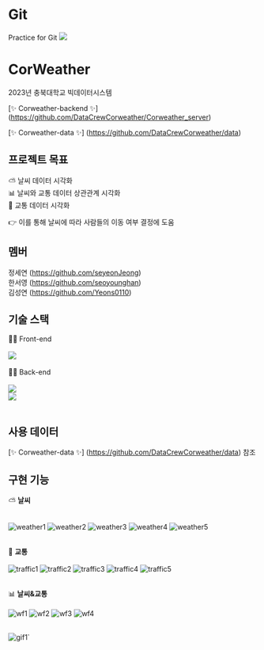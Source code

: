 # Git
Practice for Git
<img src="https://img.shields.io/badge/#339933?style=flat&logo=nodedotjs&logoColor=white"/>
# CorWeather
2023년 충북대학교 빅데이터시스템 


[✨ Corweather-backend ✨] (https://github.com/DataCrewCorweather/Corweather_server)


[✨ Corweather-data ✨] (https://github.com/DataCrewCorweather/data)

## 프로젝트 목표

⛅ 날씨 데이터 시각화</br>
📊 날씨와 교통 데이터 상관관계 시각화</br>
🚕 교통 데이터 시각화</br>

👉 이를 통해 날씨에 따라 사람들의 이동 여부 결정에 도움

## 멤버

정세연 (https://github.com/seyeonJeong)</br>
한서영 (https://github.com/seoyounghan)</br>
김성연 (https://github.com/Yeons0110)</br>

## 기술 스택

👨‍🏫 Front-end</br></br>
<img src="https://img.shields.io/badge/React-61DAFB?style=flat-square&logo=React&logoColor=black"/></br></br>
👨‍💻 Back-end</br></br>
<img src="https://img.shields.io/badge/Node.js-339933?style=flat-square&logo=Node.js&logoColor=white"/></br>
<img src="https://img.shields.io/badge/MongoDB-47A248?style=flat-square&logo=MongoDB&logoColor=white"/></br></br>

## 사용 데이터

[✨ Corweather-data ✨] (https://github.com/DataCrewCorweather/data) 참조

## 구현 기능

⛅ <b>날씨</b></br></br>

![weather1](https://github.com/seyeonJeong/Git/assets/81068870/17057a5c-f7cc-4a98-a04b-ef2a8019f7fb)
![weather2](https://github.com/seyeonJeong/Git/assets/81068870/9c86463e-c55d-4313-a80e-976629ba49cc)
![weather3](https://github.com/seyeonJeong/Git/assets/81068870/67e03c82-bb74-4e28-a86a-96caddd905c6)
![weather4](https://github.com/seyeonJeong/Git/assets/81068870/0fe9a625-25f3-47a6-b797-6aa7c052a915)
![weather5](https://github.com/seyeonJeong/Git/assets/81068870/1ce2fbbf-f173-4cb5-b6fc-c648a4fe73a8) </br></br>

🚕 <b>교통</b></br></br>
![traffic1](https://github.com/seyeonJeong/Git/assets/81068870/0552578e-9b43-4f24-b3f5-fc08c2daf4ea)
![traffic2](https://github.com/seyeonJeong/Git/assets/81068870/70f409b8-42f4-4d56-9364-851ecd538f7d)
![traffic3](https://github.com/seyeonJeong/Git/assets/81068870/0fbd0e8d-759b-42e6-b552-314f6f50694c)
![traffic4](https://github.com/seyeonJeong/Git/assets/81068870/784fd405-6ed0-4518-b3eb-827c3800c9f0)
![traffic5](https://github.com/seyeonJeong/Git/assets/81068870/3c3f4275-c2b8-48a5-bfe8-60e78d45d2d9) </br></br>

📊 <b>날씨&교통</b></br></br>
![wf1](https://github.com/seyeonJeong/Git/assets/81068870/8a9b2c23-cab2-4a41-ac9d-32661ed7c39c)
![wf2](https://github.com/seyeonJeong/Git/assets/81068870/936ae4dc-b58b-42f9-8e9c-18c90c7c4bb6)
![wf3](https://github.com/seyeonJeong/Git/assets/81068870/0fe3bb9b-934d-4885-9446-141e32fb7d03)
![wf4](https://github.com/seyeonJeong/Git/assets/81068870/4888943a-2aa6-450b-80c8-f21da83184f9) </br></br>


![gif1`](https://github.com/seyeonJeong/Git/assets/81068870/223d37ce-8acb-4124-8543-234a6e286760)
